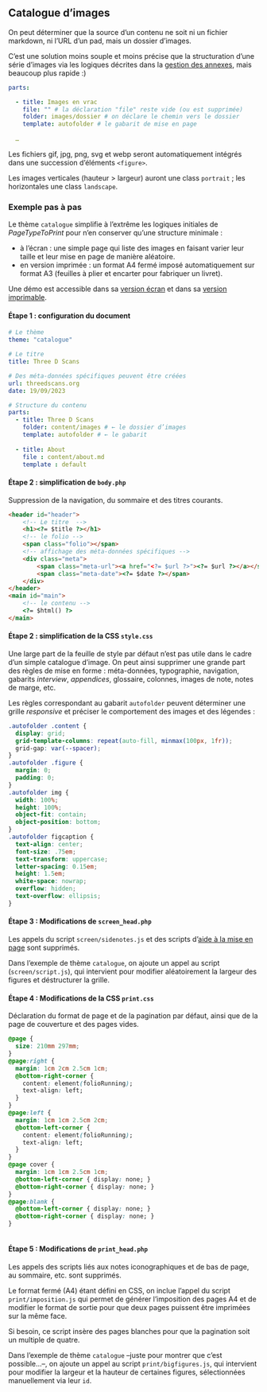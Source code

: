 ## Catalogue d’images

On peut déterminer que la source d’un contenu ne soit ni un fichier markdown, ni l’URL d’un pad, mais un dossier d’images.

C’est une solution moins souple et moins précise que la structuration d’une série d’images via les logiques décrites dans la [gestion des annexes](appendices.md), mais beaucoup plus rapide :)

```yaml
parts:

  - title: Images en vrac 
    file: "" # la déclaration "file" reste vide (ou est supprimée)
    folder: images/dossier # on déclare le chemin vers le dossier 
    template: autofolder # le gabarit de mise en page 
  
  …

```
Les fichiers gif, jpg, png, svg et webp seront automatiquement intégrés dans une succession d’éléments `<figure>`. 

Les images verticales (hauteur > largeur) auront une class `portrait` ; les horizontales une class `landscape`.

### Exemple pas à pas

Le thème `catalogue` simplifie à l’extrême les logiques initiales de _PageTypeToPrint_ pour n’en conserver qu’une structure minimale :

- à l’écran : une simple page qui liste des images en faisant varier leur taille et leur mise en page de manière aléatoire.
- en version imprimée : un format A4 fermé imposé automatiquement sur format A3 (feuilles à plier et encarter pour fabriquer un livret).

Une démo est accessible dans sa [version écran](https://ateliers.esad-pyrenees.fr/catalogue/) et dans sa [version imprimable](https://ateliers.esad-pyrenees.fr/catalogue/?print).

#### Étape 1 : configuration du document

```yml
# Le thème
theme: "catalogue"

# Le titre 
title: Three D Scans

# Des méta-données spécifiques peuvent être créées 
url: threedscans.org
date: 19/09/2023

# Structure du contenu 
parts:
  - title: Three D Scans
    folder: content/images # ← le dossier d’images
    template: autofolder # ← le gabarit 
  
  - title: About
    file : content/about.md
    template : default
```

#### Étape 2 : simplification de `body.php`

Suppression de la navigation, du sommaire et des titres courants.

```html
<header id="header">
    <!-- Le titre  -->
    <h1><?= $title ?></h1>
    <!-- le folio -->
    <span class="folio"></span>
    <!-- affichage des méta-données spécifiques -->
    <div class="meta">
        <span class="meta-url"><a href="<?= $url ?>"><?= $url ?></a></span>        
        <span class="meta-date"><?= $date ?></span>      
    </div>
</header>
<main id="main">
    <!-- le contenu -->      
    <?= $html() ?>
</main>
```
#### Étape 2 : simplification de la CSS `style.css`

Une large part de la feuille de style par défaut n’est pas utile dans le cadre d’un simple catalogue d’image. On peut ainsi supprimer une grande part des règles de mise en forme : méta-données, typographie, navigation, gabarits _interview_, _appendices_, glossaire, colonnes, images de note, notes de marge, etc.

Les règles correspondant au gabarit `autofolder` peuvent déterminer une grille _responsive_ et préciser le comportement des images et des légendes :

```css
.autofolder .content {
  display: grid;
  grid-template-columns: repeat(auto-fill, minmax(100px, 1fr));
  grid-gap: var(--spacer);
}
.autofolder .figure {
  margin: 0;
  padding: 0;
}
.autofolder img {
  width: 100%;
  height: 100%;
  object-fit: contain;
  object-position: bottom;
}
.autofolder figcaption {
  text-align: center;
  font-size: .75em;
  text-transform: uppercase;
  letter-spacing: 0.15em;
  height: 1.5em;
  white-space: nowrap;
  overflow: hidden;
  text-overflow: ellipsis;
}
```

#### Étape 3 : Modifications de `screen_head.php`

Les appels du script `screen/sidenotes.js` et des scripts d’[aide à la mise en page](../appendices/#à-l’aide-!) sont supprimés. 

Dans l’exemple de thème `catalogue`, on ajoute un appel au script (`screen/script.js`), qui intervient pour modifier aléatoirement la largeur des figures et déstructurer la grille.


#### Étape 4 : Modifications de la CSS `print.css`

Déclaration du format de page et de la pagination par défaut, ainsi que de la page de couverture et des pages vides.


```css
@page {
  size: 210mm 297mm;
}  
@page:right {
  margin: 1cm 2cm 2.5cm 1cm;
  @bottom-right-corner {
    content: element(folioRunning);
    text-align: left;
  }
}
@page:left {
  margin: 1cm 1cm 2.5cm 2cm;
  @bottom-left-corner {
    content: element(folioRunning);
    text-align: left;
  }
}
@page cover {
  margin: 1cm 1cm 2.5cm 1cm;    
  @bottom-left-corner { display: none; }
  @bottom-right-corner { display: none; }
}
@page:blank {
  @bottom-left-corner { display: none; }
  @bottom-right-corner { display: none; }
}
  
```

#### Étape 5 : Modifications de `print_head.php`

Les appels des scripts liés aux notes iconographiques et de bas de page, au sommaire, etc. sont supprimés. 

Le format fermé (A4) étant défini en CSS, on inclue l’appel du script `print/imposition.js` qui permet de générer l’imposition des pages A4 et de modifier le format de sortie pour que deux pages puissent être imprimées sur la même face.

Si besoin, ce script insère des pages blanches pour que la pagination soit un multiple de quatre.

Dans l’exemple de thème `catalogue` –juste pour montrer que c’est possible…–, on ajoute un appel au script `print/bigfigures.js`, qui intervient pour modifier la largeur et la hauteur de certaines figures, sélectionnées manuellement via leur `id`.